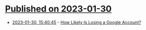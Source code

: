 # [Published on 2023-01-30](index.md)

* [2023-01-30, 15:40:45](https://news.ycombinator.com/item?id=34581090) - [How Likely Is Losing a Google Account?](https://www.jefftk.com/p/how-likely-is-losing-a-google-account)
